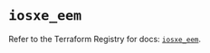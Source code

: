 # `iosxe_eem`

Refer to the Terraform Registry for docs: [`iosxe_eem`](https://registry.terraform.io/providers/ciscodevnet/iosxe/0.9.3/docs/resources/eem).
